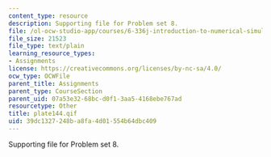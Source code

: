 ```yaml
---
content_type: resource
description: Supporting file for Problem set 8.
file: /ol-ocw-studio-app/courses/6-336j-introduction-to-numerical-simulation-sma-5211-fall-2003/39dc1327248ba8fa4d01554b64dbc409_plate144.qif
file_size: 21523
file_type: text/plain
learning_resource_types:
- Assignments
license: https://creativecommons.org/licenses/by-nc-sa/4.0/
ocw_type: OCWFile
parent_title: Assignments
parent_type: CourseSection
parent_uid: 07a53e32-68bc-d0f1-3aa5-4168ebe767ad
resourcetype: Other
title: plate144.qif
uid: 39dc1327-248b-a8fa-4d01-554b64dbc409
---
```

Supporting file for Problem set 8.